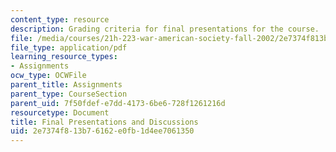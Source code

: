 ```yaml
---
content_type: resource
description: Grading criteria for final presentations for the course.
file: /media/courses/21h-223-war-american-society-fall-2002/2e7374f813b76162e0fb1d4ee7061350_war_presguid1202.pdf
file_type: application/pdf
learning_resource_types:
- Assignments
ocw_type: OCWFile
parent_title: Assignments
parent_type: CourseSection
parent_uid: 7f50fdef-e7dd-4173-6be6-728f1261216d
resourcetype: Document
title: Final Presentations and Discussions
uid: 2e7374f8-13b7-6162-e0fb-1d4ee7061350
---
```

